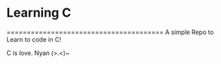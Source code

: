 # Learning C 
=======================================
A simple Repo to Learn to code in C! 

C is love. Nyan (>.<)~ 
